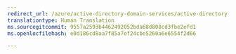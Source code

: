 ```yaml
---
redirect_url: /azure/active-directory-domain-services/active-directory-ds-networking
translationtype: Human Translation
ms.sourcegitcommit: 9557a2593b4462492052bda68d808cd3fbe2efd1
ms.openlocfilehash: e0d186cd8aa7f85a7ef24cbe5260a6e6554f2d66

---
```




<!--HONumber=Nov16_HO3-->



